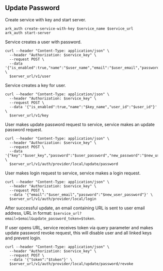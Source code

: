 ## Update Password

Create service with key and start server.

```shell
ark_auth create-service-with-key $service_name $service_url
ark_auth start-server
```

Service creates a user with password.

```shell
curl --header "Content-Type: application/json" \
  --header "Authorization: $service_key" \
  --request POST \
  --data '{"is_enabled":true,"name":"$user_name","email":"$user_email","password":"$user_password"}' \
  $server_url/v1/user
```

Service creates a key for user.

```shell
curl --header "Content-Type: application/json" \
  --header "Authorization: $service_key" \
  --request POST \
  --data '{"is_enabled":true,"name":"$key_name","user_id":"$user_id"}' \
  $server_url/v1/key
```

User makes update password request to service, service makes an update password request.

```shell
curl --header "Content-Type: application/json" \
  --header "Authorization: $service_key" \
  --request POST \
  --data '{"key":"$user_key","password":"$user_password","new_password":"$new_user_password"}' \
  $server_url/v1/auth/provider/local/update/password
```

User makes login request to service, service makes a login request.

```shell
curl --header "Content-Type: application/json" \
  --header "Authorization: $service_key" \
  --request POST \
  --data '{"email":"$user_email","password":"$new_user_password"}' \
  $server_url/v1/auth/provider/local/login
```

After successful update, an email containing URL is sent to user email address, URL in format: `$service_url?email=$email&update_password_token=$token`.

If user opens URL, service receives token via query parameter and makes update password revoke request, this will disable user and all linked keys and prevent login.

```shell
curl --header "Content-Type: application/json" \
  --header "Authorization: $service_key" \
  --request POST \
  --data '{"token":"$token"}' \
  $server_url/v1/auth/provider/local/update/password/revoke
```
